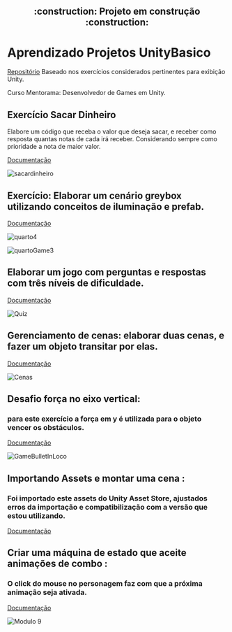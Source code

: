  <h2 align="center">  :construction: Projeto em construção :construction: </h2>


# Aprendizado Projetos UnityBasico



[Repositório](https://github.com/iaraeliza/AprendizadoProjetosUnityBasico/tree/atualizacao-projeto/Exercicios) Baseado nos exercícios considerados pertinentes para exibição Unity.

Curso Mentorama: Desenvolvedor de Games em Unity.


<h2>Exercício Sacar Dinheiro</h2>

Elabore um código que receba o valor que deseja sacar, e receber como resposta quantas notas de cada irá receber.
Considerando sempre como prioridade a nota de maior valor. 

[Documentação](https://github.com/iaraeliza/AprendizadoProjetosUnityBasico/tree/atualizacao-projeto/Exercicios/ExercicioSacarDinheiro)

![sacardinheiro](https://user-images.githubusercontent.com/107582204/202787813-f5f76ed0-68d8-437a-b76a-1291f552554d.jpeg)


<h2>Exercício: Elaborar um cenário greybox utilizando conceitos de iluminação e prefab.</h2>

[Documentação](https://github.com/iaraeliza/AprendizadoProjetosUnityBasico/tree/atualizacao-projeto/Exercicios/QuartoIlumunicaoPrefabs)

![quarto4](https://user-images.githubusercontent.com/107582204/202866294-42290fd6-5c25-4172-951b-1feb829f9236.jpeg)


![quartoGame3](https://user-images.githubusercontent.com/107582204/202866024-14dfe4d6-8649-4489-b919-71b15f4f2679.jpeg)


<h2>Elaborar um jogo com perguntas e respostas com três níveis de dificuldade.</h2>

[Documentação](https://github.com/iaraeliza/AprendizadoProjetosUnityBasico/tree/main/Exercicios/Quiz) 


![Quiz](https://user-images.githubusercontent.com/107582204/229179013-41cc30aa-8bb3-4ead-a292-38451367a56b.gif)


<h2>Gerenciamento de cenas: elaborar duas cenas, e fazer um objeto transitar por elas. </h2>  

[Documentação](https://github.com/iaraeliza/AprendizadoProjetosUnityBasico/tree/atualizacao-projeto/Exercicios/GerenciamentoDeCenas)


![Cenas](https://user-images.githubusercontent.com/107582204/204532032-8a7e1bc3-1e92-4524-a373-3acf03fecd0b.gif)



<h2>Desafio força no eixo vertical: </h2> <h3>para este exercício a força em y é utilizada para o objeto vencer os obstáculos.</h3>

[Documentação](https://github.com/iaraeliza/AprendizadoProjetosUnityBasico/tree/atualizacao-projeto/Exercicios/GameBullet)

![GameBulletInLoco](https://user-images.githubusercontent.com/107582204/205461921-4cd164bf-b906-4a12-8b64-4460af9227a8.gif)



<h2>Importando Assets e montar uma cena : </h2> <h3> Foi importado este assets do Unity Asset Store, ajustados erros da importação e compatibilização com a versão que estou utilizando. </h3>

[Documentação](https://github.com/iaraeliza/AprendizadoProjetosUnityBasico/tree/atualizacao-projeto/Exercicios/Assets)

<h2>Criar uma máquina de estado que aceite animações de combo : </h2> <h3> O click do mouse no personagem faz com que a próxima animação seja ativada. </h3>

[Documentação](https://github.com/iaraeliza/AprendizadoProjetosUnityBasico/tree/atualizacao-projeto/Exercicios/Animation)

![Modulo 9](https://user-images.githubusercontent.com/107582204/226432659-34b12081-58b9-416a-ac0e-8423053befe3.gif)



